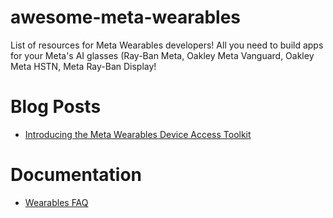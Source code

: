 # awesome-meta-wearables
List of resources for Meta Wearables developers! All you need to build apps for your Meta's AI glasses (Ray-Ban Meta, Oakley Meta Vanguard, Oakley Meta HSTN, Meta Ray-Ban Display! 

# Blog Posts
- [Introducing the Meta Wearables Device Access Toolkit](https://developers.meta.com/blog/introducing-meta-wearables-device-access-toolkit)

# Documentation
- [Wearables FAQ](https://developers.meta.com/wearables/faq/)
